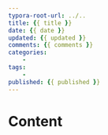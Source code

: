 ```yaml
---
typora-root-url: ../..
title: {{ title }}
date: {{ date }}
updated: {{ updated }}
comments: {{ comments }}
categories:
    - 
tags:
    -
published: {{ published }}
---
```


# Content